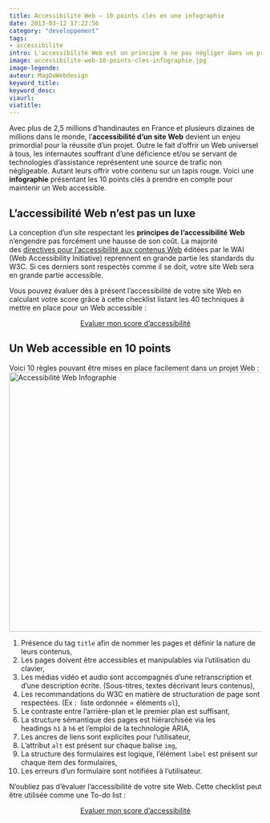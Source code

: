 ```yaml
---
title: Accessibilité Web – 10 points clés en une infographie
date: 2013-03-12 17:22:56
category: "developpement"
tags:
- accessibilite
intro: L'accessibilité Web est un principe à ne pas négliger dans un projet.
image: accessibilite-web-10-points-cles-infographie.jpg
image-legende:
auteur: MagDuWebdesign
keyword_title:
keyword_desc:
viaurl:
viatitle:
---
```

<p>Avec plus de 2,5 millions d’handinautes en France et plusieurs dizaines de millions dans le monde, l’<strong>accessibilité d’un site Web</strong> devient un enjeu primordial pour la réussite d’un projet. Outre le fait d’offrir un Web universel à tous, les internautes souffrant d’une déficience et/ou se servant de technologies d’assistance représentent une source de trafic non négligeable. Autant leurs offrir votre contenu sur un tapis rouge. Voici une <strong>infographie</strong> présentant les 10 points clés à prendre en compte pour maintenir un Web accessible.</p>
<h2>L’accessibilité Web n’est pas un luxe</h2>
<p>La conception d’un site respectant les <strong>principes de l’accessibilité Web</strong> n’engendre pas forcément une hausse de son coût. La majorité des&nbsp;<a href="http://www.w3.org/WAI/intro/wcag" target="_blank">directives pour l’accessibilité aux contenus Web</a> éditées par le WAI (Web Accessibility Initiative) reprennent en grande partie les standards du W3C. Si ces derniers sont respectés comme il se doit, votre site Web sera en grande partie accessible.</p>
<p>Vous pouvez évaluer dès à présent l’accessibilité de votre site Web en calculant votre score grâce à cette checklist listant les 40 techniques à mettre en place pour un Web accessible :</p>
<p style="text-align: center;"><a class="button primary radius" href="http://magazineduwebdesign.com/accessibilite-web-ckecklist" target="_blank">Evaluer mon score d’accessibilité</a></p>
<h2 style="text-align: left;">Un Web accessible en 10 points</h2>
<p>Voici 10&nbsp;règles&nbsp;pouvant être mises en place facilement dans un projet Web :<br>
<img class="aligncenter size-full wp-image-3947" title="Accessibilité Web Infographie" src="https://s3-eu-west-1.amazonaws.com/mdw-images/large/accessibilite-web-infographie-magazine-du-web-design.jpg" alt="Accessibilité Web Infographie" width="534" height="517"></p>
<ol>
<li>Présence du&nbsp;tag&nbsp;<code>title</code>&nbsp;afin de nommer les pages et définir la nature de leurs contenus,</li>
<li>Les pages doivent être accessibles et manipulables via l’utilisation du clavier,</li>
<li>Les médias vidéo et audio sont accompagnés d’une retranscription et d’une description écrite. (Sous-titres, textes décrivant leurs contenus),</li>
<li>Les recommandations du W3C en matière de structuration de page sont respectées. (Ex :&nbsp;&nbsp;liste ordonnée =&nbsp;éléments&nbsp;<code>ol</code>),</li>
<li>Le contraste entre l’arrière-plan et le premier plan est suffisant,</li>
<li>La structure sémantique des pages est hiérarchisée via les headings&nbsp;<code>h1</code>&nbsp;à&nbsp;<code>h6</code>&nbsp;et l’emploi de la technologie ARIA,</li>
<li>Les ancres de liens sont explicites pour l’utilisateur,</li>
<li>L’attribut&nbsp;<code>alt</code>&nbsp;est présent sur chaque balise&nbsp;<code>img</code>,</li>
<li>La structure des formulaires est logique,&nbsp;l’élément&nbsp;<code>label</code>&nbsp;est présent sur chaque item des formulaires,</li>
<li>Les erreurs d’un formulaire sont notifiées à l’utilisateur.</li>
</ol>
<p>N’oubliez pas d’évaluer l’accessibilité de votre site Web. Cette checklist peut être utilisée comme une To-do list :</p>
<p style="text-align: center;"><a class="button primary radius" href="http://magazineduwebdesign.com/accessibilite-web-ckecklist" target="_blank">Evaluer mon score d’accessibilité</a></p>
